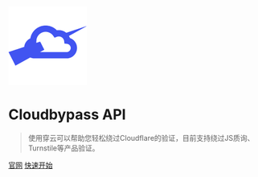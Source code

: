 ![icon.png](../_media/icon.png)

# Cloudbypass API

> 使用穿云可以帮助您轻松绕过Cloudflare的验证，目前支持绕过JS质询、Turnstile等产品验证。

[官网](https://www.cloudbypass.com/)
[快速开始](/zh-cn/quickstart)
